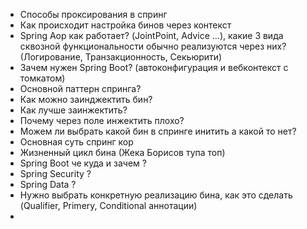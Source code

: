 - Способы проксирования в спринг
- Как происходит настройка бинов через контекст
- Spring Aop как работает? (JointPoint, Advice ...), какие 3 вида сквозной функциональности обычно
реализуются через них? (Логирование, Транзакционность, Секьюрити)
- Зачем нужен Spring Boot? (автоконфигурация и вебконтекст с томкатом)
- Основной паттерн спринга?
- Как можно заинджектить бин?
- Как лучше заинжектить? 
- Почему через поле инжектить плохо?
- Можем ли выбрать какой бин в спринге инитить а какой то нет?
- Основная суть спринг кор
- Жизненный цикл бина (Жека Борисов тупа топ)
- Spring Boot че куда и зачем ?
- Spring Security ?
- Spring Data ?
- Нужно выбрать конкретную реализацию бина, как это сделать (Qualifier, Primery, Conditional аннотации)
- 
